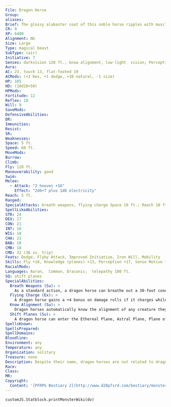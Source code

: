 ```yaml
---
File: Dragon Horse
Group: 
aliases: 
Brief: The glossy alabaster coat of this noble horse ripples with muscles, while its hooves shimmer with pale blue energy.
CR: 9
XP: 6400
Alignment: NG
Size: Large
Type: magical beast
SubType: (air)
Initiative: 7
Senses: darkvision 120 ft., know alignment, low-light  vision; Perception +17
Aura: 
AC: 23, touch 13, flat-footed 19
ACMods: (+3 Dex, +1 dodge, +10 natural, -1 size)
HP: 105
HD: (10d10+50)
HPMods: 
Fortitude: 12
Reflex: 10
Will: 9
SaveMods: 
DefensiveAbilities: 
DR: 
Immunities: 
Resist: 
SR: 
Weaknesses: 
Space: 5 ft.
Speed: 60 ft.
MoveMods: 
Burrow: 
Climb: 
Fly: 120 ft.
Maneuverability: good
Swim: 
Melee: 
  - Attack: "2 hooves +16"
    Effect: "2d6+7 plus 1d6 electricity"
Reach: 5 ft.
Ranged: 
SpecialAttacks: breath weapons, flying charge Space 10 ft.; Reach 10 ft.
SpellLikeAbilities: 
STR: 24
DEX: 17
CON: 21
INT: 16
WIS: 18
CHA: 21
BAB: 10
CMB: 18
CMD: 32 (36 vs. trip)
Feats: Dodge, Flyby Attack, Improved Initiative, Iron Will, Mobility
Skills: Fly +18, Knowledge (planes) +13, Perception +17, Sense Motive +14, Survival +14
RacialMods: 
Languages: Auran,  Common, Draconic;  telepathy 100 ft.
SQ: shift planes
SpecialAbilities:
  Breath Weapons (Su): >
    As a standard action, a dragon horse can breathe out a 30-foot cone of mist. This mist either deals 10d6 points of cold damage (DC 20 Reflex half ), creates a region of fog in the area that lasts for 1 minute (similar to that created by a fog cloud spell), or creates a blast of severe wind (see Pathfinder RPG Core Rulebook 439) in the area. The dragon horse may use this breath weapon once every 1d4 rounds. The save DC is Constitution-based.
  Flying Charge (Ex): >
    A dragon horse gains a +4 bonus on damage rolls if it charges while flying.
  Know Alignment (Su): >
    Dragon horses automatically know the alignment of any creature they can see.
  Shift Planes (Su): >
    A dragon horse can enter the Ethereal Plane, Astral Plane, Plane of Air, or Material Plane once per day as a standard action. This functions as plane shift, but the dragon horse can only bring up to two other willing creatures with it, and only if they are on its back.
SpellsKnown: 
SpellsPrepared: 
SpellDomains: 
Bloodline: 
Environment: any
Temperature: any
Organization: solitary
Treasure: none
Description: Despite their name, dragon horses are not related to dragons. These noble creatures gain their name from their ability to fly through the air without wings and to create different effects with their misty breath.  Dragon horses are solitary creatures, spending most of their time up among the clouds and rarely setting hoof to solid ground. A mated pair of dragon horses remains together to raise its young, but otherwise individuals prefer to be on their own. They are fierce and reclusive, but peaceful and even playful under the right circumstances. Dragon horses sometimes offer aid and assistance to decent folk in need, taking care to use their ability to know alignment to avoid accidentally providing aid to evil creatures, whom they despise.  Dragon horse foals are highly prized as potential steeds, but as dragon horses are highly intelligent creatures, they cannot be trained as if they were animals. Instead, one who seeks a dragon horse mount must use diplomacy to secure the creature's aid.  Peaceful creatures by nature, dragon horses prefer to avoid combat by flying away. When they are forced to fight (often in response to an evil creature's mayhem), they attempt to deal nonlethal damage to all but evil-aligned foes, leaving any unconscious opponents unharmed. Those who have chosen evil ways may sometimes receive the same mercy, in the hope that it helps them see the light, but innately evil foes are dispatched as quickly and cleanly as possible.
Race: 
Class: 
MR: 
Copyright:
  Content: '[PFRPG Bestiary 2](http://www.d20pfsrd.com/bestiary/monster-listings/magical-beasts/dragon-horse)'
---
```

```dataviewjs
customJS.Statblock.printMonsterWiki(dv)
```
